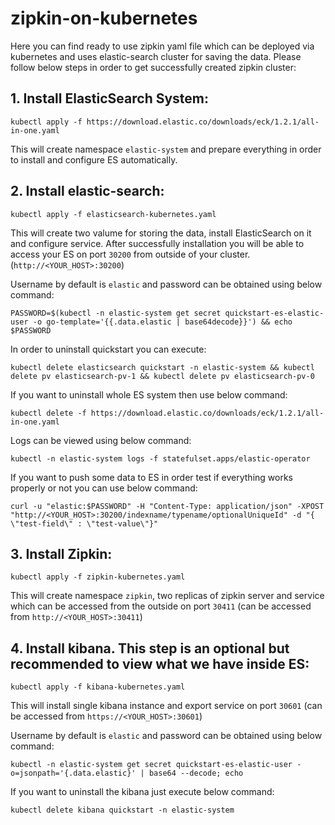 # zipkin-on-kubernetes

Here you can find ready to use zipkin yaml file which can be deployed via kubernetes and uses elastic-search cluster for saving the data. Please follow below steps in order to get successfully created zipkin cluster:

## 1. Install ElasticSearch System:
```
kubectl apply -f https://download.elastic.co/downloads/eck/1.2.1/all-in-one.yaml
```
This will create namespace `elastic-system` and prepare everything in order to install and configure ES automatically.


## 2. Install elastic-search:
```
kubectl apply -f elasticsearch-kubernetes.yaml
```
This will create two valume for storing the data, install ElasticSearch on it and configure service. After successfully installation you will be able to access your ES on port `30200` from outside of your cluster. (`http://<YOUR_HOST>:30200`)

Username by default is `elastic` and password can be obtained using below command:
```
PASSWORD=$(kubectl -n elastic-system get secret quickstart-es-elastic-user -o go-template='{{.data.elastic | base64decode}}') && echo $PASSWORD
```

In order to uninstall quickstart you can execute:
```
kubectl delete elasticsearch quickstart -n elastic-system && kubectl delete pv elasticsearch-pv-1 && kubectl delete pv elasticsearch-pv-0
```

If you want to uninstall whole ES system then use below command:
```
kubectl delete -f https://download.elastic.co/downloads/eck/1.2.1/all-in-one.yaml
```

Logs can be viewed using below command:
```
kubectl -n elastic-system logs -f statefulset.apps/elastic-operator
```

If you want to push some data to ES in order test if everything works properly or not you can use below command:
```
curl -u "elastic:$PASSWORD" -H "Content-Type: application/json" -XPOST "http://<YOUR_HOST>:30200/indexname/typename/optionalUniqueId" -d "{ \"test-field\" : \"test-value\"}"
```


## 3. Install Zipkin:
```
kubectl apply -f zipkin-kubernetes.yaml
```
This will create namespace `zipkin`, two replicas of zipkin server and service which can be accessed from the outside on port `30411` (can be accessed from `http://<YOUR_HOST>:30411`)


## 4. Install kibana. This step is an optional but recommended to view what we have inside ES:
```
kubectl apply -f kibana-kubernetes.yaml
```
This will install single kibana instance and export service on port `30601` (can be accessed from `https://<YOUR_HOST>:30601`)

Username by default is `elastic` and password can be obtained using below command:
```
kubectl -n elastic-system get secret quickstart-es-elastic-user -o=jsonpath='{.data.elastic}' | base64 --decode; echo
```

If you want to uninstall the kibana just execute below command:
```
kubectl delete kibana quickstart -n elastic-system
```
